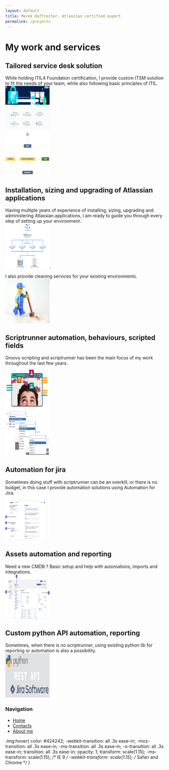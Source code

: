 ```yaml
---
layout: default
title: Marek Hoffreiter, Atlassian certified expert
permalink: /projects
---
```


# My work and services

## Tailored service desk solution
While holding ITIL4 Foundation certification, I provide custom ITSM solution to fit the needs of your team, while also following basic principles of ITIL.<br>
<img class ="img" src="/img/jira_dc.png" style="width: 10em; height: 10em;"><br>
<img src="/img/jsm_workflow.png" style="width: 10em; height: 10em;">


## Installation, sizing and upgrading of Atlassian applications
Having multiple years of experience of installing, sizing, upgrading and administering Atlassian applications, I am ready to guide you through every step of setting up your environment.<br>
<img src="/img/jira_architecture.png" style="width: 10em; height: 10em;">.<br>

I also provide cleaning services for your existing environments.<br>
<img src="/img/cleaning.jpg" style="width: 10em; height: 10em;">

## Scriptrunner automation, behaviours, scripted fields
Groovy scripting and scriptrunner has been the main focus of my work throughout the last few years. <br>
<img src="/img/behaviours.jpg" style="width: 10em; height: 10em;"><br>
<img src="/img/conversion.png" style="width: 10em; height: 10em;">


## Automation for jira
Sometimes doing stuff with scriptrunner can be an overkill, or there is no budget, in this case I provide automation solutions using Automation for Jira.<br>
<img src="/img/automation.png" style="width: 10em; height: 10em;">

## Assets automation and reporting
Need a new CMDB ? Basic setup and help with automations, imports and integrations.<br>
<img src="/img/assets.png" style="width: 10em; height: 10em;">

## Custom python API automation, reporting
Sometimes, when there is no scriptrunner, using existing python lib for reporting or automation is also a possibility.<br>
<img src="/img/python.png" style="width: 10em; height: 10em;">




<div class="sidebar">
  <h3>Navigation</h3>
  <ul>
    <li><a href="/">Home</a></li>
    <li><a href="/contacts">Contacts</a></li>
    <li><a href="/about">About me</a></li>

  </ul>
</div>

.img:hover{
    color: #424242; 
  -webkit-transition: all .3s ease-in;
  -moz-transition: all .3s ease-in;
  -ms-transition: all .3s ease-in;
  -o-transition: all .3s ease-in;
  transition: all .3s ease-in;
  opacity: 1;
  transform: scale(1.15);
  -ms-transform: scale(1.15); /* IE 9 */
  -webkit-transform: scale(1.15); /* Safari and Chrome */
}
